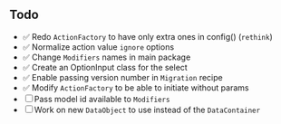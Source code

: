 ## Todo

- ✅ Redo `ActionFactory` to have only extra ones in config() (`rethink`)
- ✅ Normalize action value `ignore` options
- ✅ Change `Modifiers` names in main package
- ✅ Create an OptionInput class for the select
- ✅ Enable passing version number in `Migration` recipe
- ✅ Modify `ActionFactory` to be able to initiate without params
- ☐ Pass model id available to `Modifiers`
- ☐ Work on new `DataObject` to use instead of the `DataContainer`